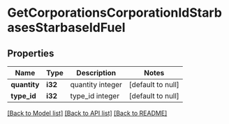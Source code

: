 # GetCorporationsCorporationIdStarbasesStarbaseIdFuel

## Properties
Name | Type | Description | Notes
------------ | ------------- | ------------- | -------------
**quantity** | **i32** | quantity integer | [default to null]
**type_id** | **i32** | type_id integer | [default to null]

[[Back to Model list]](../README.md#documentation-for-models) [[Back to API list]](../README.md#documentation-for-api-endpoints) [[Back to README]](../README.md)


